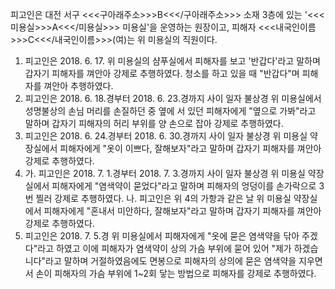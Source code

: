 피고인은 대전 서구 <<<구아래주소>>>B<<</구아래주소>>> 소재 3층에 있는 '<<<미용실>>>A<<</미용실>>> 미용실'을 운영하는 원장이고, 피해자 <<<내국인이름>>>C<<</내국인이름>>>(여)는 위 미용실의 직원이다.
1. 피고인은 2018. 6. 17. 위 미용실의 샴푸실에서 피해자를 보고 '반갑다'라고 말하며 갑자기 피해자를 껴안아 강제로 추행하였다. 청소를 하고 있을 때 "반갑다"며 피해자를 껴안아 추행하였다.
2. 피고인은 2018. 6. 18.경부터 2018. 6. 23.경까지 사이 일자 불상경 위 미용실에서 성명불상의 손님 머리를 손질하던 중 옆에 서 있던 피해자에게 "옆으로 가봐"라고 말하며 갑자기 피해자의 허리 부위를 양 손으로 잡아 강제로 추행하였다.
3. 피고인은 2018. 6. 24.경부터 2018. 6. 30.경까지 사이 일자 불상경 위 미용실 약장실에서 피해자에게 "옷이 이쁘다, 잘해보자"라고 말하며 갑자기 피해자를 껴안아 강제로 추행하였다.
4. 가. 피고인은 2018. 7. 1.경부터 2018. 7. 3.경까지 사이 일자 불상경 위 미용실 약장실에서 피해자에게 "염색약이 묻었다"라고 말하며 피해자의 엉덩이를 손가락으로 3번 찔러 강제로 추행하였다.
나. 피고인은 위 4의 가항과 같은 날 위 미용실 약장실에서 피해자에게 "혼내서 미안하다, 잘해보자"라고 말하며 갑자기 피해자를 껴안아 강제로 추행하였다.
5. 피고인은 2018. 7. 5.경 위 미용실에서 피해자에게 "옷에 묻은 염색약을 닦아 주겠다"라고 하였고 이에 피해자가 염색약이 상의 가슴 부위에 묻어 있어 "제가 하겠습니다"라고 말하며 거절하였음에도 면봉으로 피해자의 상의에 묻은 염색약을 지우면서 손이 피해자의 가슴 부위에 1~2회 닿는 방법으로 피해자를 강제로 추행하였다.